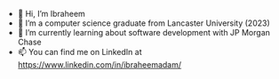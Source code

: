 - 👋 Hi, I’m Ibraheem
- 👀 I’m a computer science graduate from Lancaster University (2023)
- 🌱 I’m currently learning about software development with JP Morgan Chase
- 📫 You can find me on LinkedIn at https://www.linkedin.com/in/ibraheemadam/

<!---
iadam2000/iadam2000 is a ✨ special ✨ repository because its `README.md` (this file) appears on your GitHub profile.
You can click the Preview link to take a look at your changes.
--->
